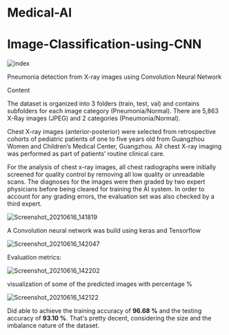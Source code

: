 # Medical-AI
# Image-Classification-using-CNN

![index](https://user-images.githubusercontent.com/69073063/122219516-cc78ce80-ceaf-11eb-9907-40d813d810c9.png)

Pneumonia detection from X-ray images using Convolution Neural Network

Content

The dataset is organized into 3 folders (train, test, val) and contains subfolders for each image category (Pneumonia/Normal). There are 5,863 X-Ray images (JPEG) and 2 categories (Pneumonia/Normal).

Chest X-ray images (anterior-posterior) were selected from retrospective cohorts of pediatric patients of one to five years old from Guangzhou Women and Children’s Medical Center, Guangzhou. All chest X-ray imaging was performed as part of patients’ routine clinical care.

For the analysis of chest x-ray images, all chest radiographs were initially screened for quality control by removing all low quality or unreadable scans. The diagnoses for the images were then graded by two expert physicians before being cleared for training the AI system. In order to account for any grading errors, the evaluation set was also checked by a third expert.

![Screenshot_20210616_141819](https://user-images.githubusercontent.com/69073063/122218143-693a6c80-ceae-11eb-9ba0-b93199aaa355.png)

A Convolution neural network was build using keras and Tensorflow

![Screenshot_20210616_142047](https://user-images.githubusercontent.com/69073063/122218813-190fda00-ceaf-11eb-96b4-ee5b240e54a6.png)

Evaluation metrics:

![Screenshot_20210616_142202](https://user-images.githubusercontent.com/69073063/122218847-23ca6f00-ceaf-11eb-8005-d6797acf426d.png)

visualization of some of the predicted images with percentage %

![Screenshot_20210616_142122](https://user-images.githubusercontent.com/69073063/122218901-2d53d700-ceaf-11eb-9db3-98b7a8e7d2a9.png)

Did able to achieve the training accuracy of **96.68 %** and the testing accuracy of **93.10 %**. That's pretty decent, considering the size and the imbalance nature of the dataset.
